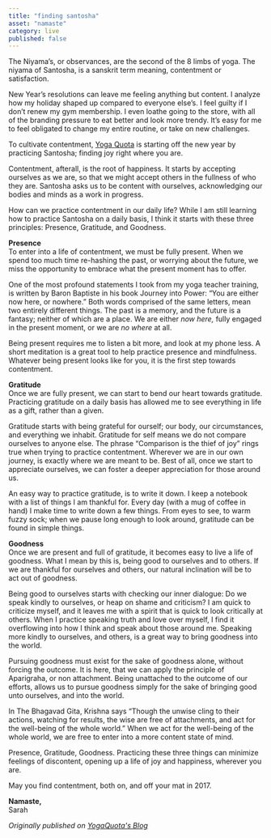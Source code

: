 ```yaml
---
title: "finding santosha"
asset: "namaste" 
category: live
published: false
---
```


The Niyama’s, or observances, are the second of the 8 limbs of yoga. The niyama of Santosha, is a sanskrit term meaning, contentment or satisfaction.

New Year’s resolutions can leave me feeling anything but content. I analyze how my holiday shaped up compared to everyone else’s. I feel guilty if I don’t renew my gym membership. I even loathe going to the store, with all of the branding pressure to eat better and look more trendy. It’s easy for me to feel obligated to change my entire routine, or take on new challenges.

To cultivate contentment, [Yoga Quota](http://www.yogaquota.com/) is starting off the new year by practicing Santosha; finding joy right where you are.

Contentment, afterall, is the root of happiness. It starts by accepting ourselves as we are, so that we might accept others in the fullness of who they are. Santosha asks us to be content with ourselves, acknowledging our bodies and minds as a work in progress. 

How can we practice contentment in our daily life? While I am still learning how to practice Santosha on a daily basis, I think it starts with these three principles: Presence, Gratitude, and Goodness. 

**Presence**
<br>To enter into a life of contentment, we must be fully present. When we spend too much time re-hashing the past, or worrying about the future, we miss the opportunity to embrace what the present moment has to offer. 

One of the most profound statements I took from my yoga teacher training, is written by Baron Baptiste in his book Journey into Power: “You are either now here, or nowhere.” Both words comprised of the same letters, mean two entirely different things. The past is a memory, and the future is a fantasy; neither of which are a place. We are either _now here,_ fully engaged in the present moment, or we are _no where_ at all. 

Being present requires me to listen a bit more, and look at my phone less. A short meditation is a great tool to help practice presence and mindfulness. Whatever being present looks like for you, it is the first step towards contentment. 

**Gratitude**
<br>Once we are fully present, we can start to bend our heart towards gratitude. Practicing gratitude on a daily basis has allowed me to see everything in life as a gift, rather than a given.


Gratitude starts with being grateful for ourself; our body, our circumstances, and everything we inhabit. Gratitude for self means we do not compare ourselves to anyone else. The phrase “Comparison is the thief of joy” rings true when trying to practice contentment.  Wherever we are in our own journey, is exactly where we are meant to be. Best of all, once we start to appreciate ourselves, we can foster a deeper appreciation for those around us.


An easy way to practice gratitude, is to write it down. I keep a notebook with a list of things I am thankful for. Every day (with a mug of coffee in hand) I make time to write down a few things. From eyes to see, to warm fuzzy sock; when we pause long enough to look around, gratitude can be found in simple things.

**Goodness**
<br>Once we are present and full of gratitude, it becomes easy to live a life of goodness. What I mean by this is, being good to ourselves and to others. If we are thankful for ourselves and others, our natural inclination will be to act out of goodness.

Being good to ourselves starts with checking our inner dialogue: Do we speak kindly to ourselves, or heap on shame and criticism? I am quick to criticize myself, and it leaves me with a spirit that is quick to look critically at others. When I practice speaking truth and love over myself, I find it overflowing into how I think and speak about those around me. Speaking more kindly to ourselves, and others, is a great way to bring goodness into the world.

Pursuing goodness must exist for the sake of goodness alone, without forcing the outcome. It is here, that we can apply the principle of Aparigraha, or non attachment. Being unattached to the outcome of our efforts, allows us to pursue goodness simply for the sake of bringing good unto ourselves, and into the world.

In The Bhagavad Gita, Krishna says “Though the unwise cling to their actions, watching for results, the wise are free of attachments, and act for the well-being of the whole world.” When we act for the well-being of the whole world, we are free to enter into a more content state of mind.

Presence, Gratitude, Goodness. Practicing these three things can minimize feelings of discontent, opening up a life of joy and happiness, wherever you are.

May you find contentment, both on, and off your mat in 2017.

**Namaste,**
<br>Sarah

_Originally published on [YogaQuota's Blog](http://www.yogaquota.com/blog/3-ways-to-find-santosha-happiness)_
